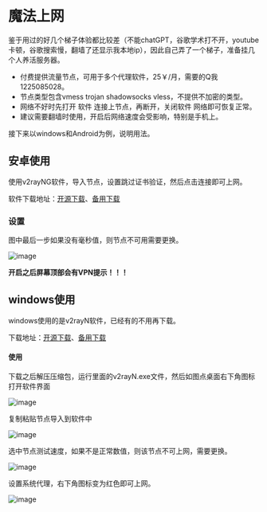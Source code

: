 # 魔法上网
鉴于用过的好几个梯子体验都比较差（不能chatGPT，谷歌学术打不开，youtube卡顿，谷歌搜索慢，翻墙了还显示我本地ip），因此自己弄了一个梯子，准备挂几个人养活服务器。
- 付费提供流量节点，可用于多个代理软件，25￥/月，需要的Q我1225085028。
- 节点类型包含vmess trojan shadowsocks vless，不提供不加密的类型。
- 网络不好时先打开 软件 连接上节点，再断开，关闭软件 网络即可恢复正常。
- 建议需要翻墙时使用，开启后网络速度会受影响，特别是手机上。

接下来以windows和Android为例，说明用法。

## 安卓使用
使用v2rayNG软件，导入节点，设置跳过证书验证，然后点击连接即可上网。

软件下载地址：[开源下载](https://github.com/2dust/v2rayNG/releases/download/1.8.5/v2rayNG_1.8.5.apk)、[备用下载](https://pc.domainsname.win:2080/download/Android.apk)

### 设置
图中最后一步如果没有毫秒值，则节点不可用需要更换。

![image](https://github.com/578meng/v2/assets/33978206/5873da1e-ae0e-4090-8d90-f5a9ac09c06c)

__开启之后屏幕顶部会有VPN提示！！！__




## windows使用
windows使用的是v2rayN软件，已经有的不用再下载。

下载地址：[开源下载](https://github.com/2dust/v2rayN/releases/download/6.23/v2rayN-With-Core.zip)、[备用下载](https://pc.domainsname.win:2080/download/Windwos.zip)

#### 使用
下载之后解压压缩包，运行里面的v2rayN.exe文件，然后如图点桌面右下角图标打开软件界面

![image](https://github.com/578meng/v2/assets/33978206/77735f92-36a4-4eee-8d4f-ac4337fbb255)

复制粘贴节点导入到软件中

![image](https://github.com/578meng/v2/assets/33978206/b40d5f91-a97b-47b4-b004-d42bcf59d092)

选中节点测试速度，如果不是正常数值，则该节点不可上网，需要更换。

![image](https://github.com/578meng/v2/assets/33978206/84c1d4c3-30ce-4928-833d-eeffb8bb7f14)


设置系统代理，右下角图标变为红色即可上网。

![image](https://github.com/578meng/v2/assets/33978206/14d2adef-08f8-4ba2-9e3a-6f37f8bd59ef)



